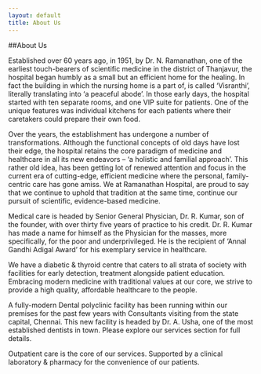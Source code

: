 ```yaml
---
layout: default
title: About Us
---
```


##About Us

Established over 60 years ago, in 1951, by Dr. N. Ramanathan, one of the earliest touch-bearers of scientific medicine in the district of Thanjavur, the hospital began humbly as a small but an efficient home for the healing. In fact the building in which the nursing home is a part of, is called ‘Visranthi’, literally translating into ‘a peaceful abode’. In those early days, the hospital started with ten separate rooms, and one VIP suite for patients. One of the unique features was individual kitchens for each patients where their caretakers could prepare their own food.

Over the years, the establishment has undergone a number of transformations. Although the functional concepts of old days have lost their edge, the hospital retains the core paradigm of medicine and healthcare in all its new endeavors – ‘a holistic and familial approach’. This rather old idea, has been getting lot of renewed attention and focus in the current era of cutting-edge, efficient medicine where the personal, family-centric care has gone amiss. We at Ramanathan Hospital, are proud to say that we continue to uphold that tradition at the same time, continue our pursuit of scientific, evidence-based medicine.

Medical care is headed by Senior General Physician, Dr. R. Kumar, son of the founder, with over thirty five years of practice to his credit. Dr. R. Kumar has made a name for himself as the Physician for the masses, more specifically, for the poor and underprivileged. He is the recipient of ‘Annal Gandhi Adigal Award’ for his exemplary service in healthcare.

We have a diabetic & thyroid centre that caters to all strata of society with facilities for early detection, treatment alongside patient education. Embracing modern medicine with traditional values at our core, we strive to provide a high quality, affordable healthcare to the people.

 A fully-modern Dental polyclinic facility has been running within our premises for the past few years with Consultants visiting from the state capital, Chennai. This new facility is headed by Dr. A. Usha, one of the most established dentists in town. Please explore our services section for full details.
 
Outpatient care is the core of our services. Supported by a clinical laboratory & pharmacy  for the convenience of our patients.
